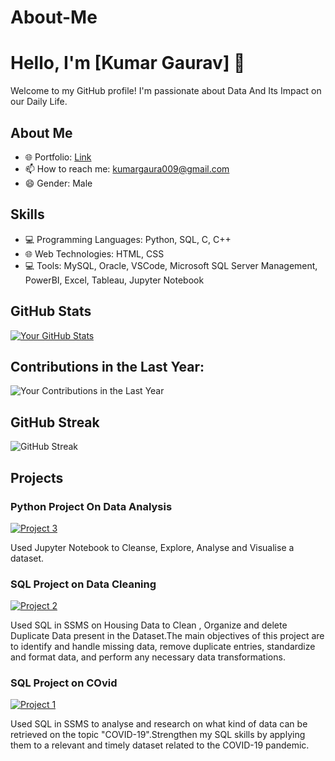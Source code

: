 # About-Me
# Hello, I'm [Kumar Gaurav] 👋

Welcome to my GitHub profile! I'm passionate about Data And Its Impact on our Daily Life.

## About Me

- 🌐 Portfolio: [Link](https://k09gaurav.github.io/GauravPortfolio.github.io/)
- 📫 How to reach me: [kumargaura009@gmail.com](mailto:kumargaura009@gmail.com)
- 😄 Gender: Male

## Skills

- 💻 Programming Languages: Python, SQL, C, C++
- 🌐 Web Technologies: HTML, CSS
- 💻 Tools: MySQL, Oracle, VSCode, Microsoft SQL Server Management, PowerBI, Excel, Tableau, Jupyter Notebook
## GitHub Stats

[![Your GitHub Stats](https://github-readme-stats.vercel.app/api?username=K09Gaurav&show_icons=true&theme=dark)](https://github.com/K09Gaurav)

## Contributions in the Last Year:

![Your Contributions in the Last Year](https://github-readme-stats.vercel.app/api/?username=K09Gaurav&count_private=true&show_icons=true&theme=dark&hide=contribs,prs)

## GitHub Streak

![GitHub Streak](https://github-readme-streak-stats.herokuapp.com/?user=K09Gaurav&theme=dark)

## Projects

### Python Project On Data Analysis

[![Project 3](https://img.shields.io/badge/-Project%202-green)](https://github.com/K09Gaurav/Video-Game-sales-Analysis)

Used Jupyter Notebook to Cleanse, Explore, Analyse and Visualise a dataset.

### SQL Project on Data Cleaning

[![Project 2](https://img.shields.io/badge/-Project%202-blue)](https://github.com/K09Gaurav/SQL_Data_Cleaning)

Used SQL in SSMS on Housing Data to Clean , Organize and delete Duplicate Data present in the Dataset.The main objectives of this project are to identify and handle missing data, remove duplicate entries, standardize and format data, and perform any necessary data transformations.

### SQL Project on COvid

[![Project 1](https://img.shields.io/badge/-Project%201-blue)](https://github.com/K09Gaurav/SQL_project_Covid)

Used SQL in SSMS to analyse and research on what kind of data can be retrieved on the topic "COVID-19".Strengthen my SQL skills by applying them to a relevant and timely dataset related to the COVID-19 pandemic.

<!--## Top Languages

[![Top Languages](https://github-readme-stats.vercel.app/api/top-langs/?username=K09Gaurav&layout=compact&theme=dark)](https://github.com/K09Gaurav)

>
<!--[![LinkedIn](https://img.shields.io/badge/[LinkedIn-Kashif-Equbal](https://www.linkedin.com/in/kashif-equbal-3b0130230/)-blue)]([https://www.linkedin.com/in/yourname](https://www.linkedin.com/in/kashif-equbal-3b0130230/))
<!--[![Twitter](https://img.shields.io/badge/Twitter-YourHandle-green)](https://twitter.com/yourhandle)-->
